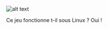 ![alt text](https://raw.githubusercontent.com/JackoboUsagi/Steam-Proton-Tools-and-Datas/main/Sonic_Origins/banniere.jpg)

Ce jeu fonctionne t-il sous Linux ? Oui !
